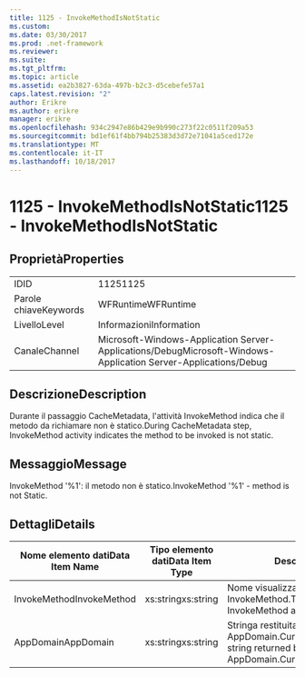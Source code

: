 ```yaml
---
title: 1125 - InvokeMethodIsNotStatic
ms.custom: 
ms.date: 03/30/2017
ms.prod: .net-framework
ms.reviewer: 
ms.suite: 
ms.tgt_pltfrm: 
ms.topic: article
ms.assetid: ea2b3827-63da-497b-b2c3-d5cebefe57a1
caps.latest.revision: "2"
author: Erikre
ms.author: erikre
manager: erikre
ms.openlocfilehash: 934c2947e86b429e9b990c273f22c0511f209a53
ms.sourcegitcommit: bd1ef61f4bb794b25383d3d72e71041a5ced172e
ms.translationtype: MT
ms.contentlocale: it-IT
ms.lasthandoff: 10/18/2017
---
```

# <a name="1125---invokemethodisnotstatic"></a><span data-ttu-id="95972-102">1125 - InvokeMethodIsNotStatic</span><span class="sxs-lookup"><span data-stu-id="95972-102">1125 - InvokeMethodIsNotStatic</span></span>
## <a name="properties"></a><span data-ttu-id="95972-103">Proprietà</span><span class="sxs-lookup"><span data-stu-id="95972-103">Properties</span></span>  
  
|||  
|-|-|  
|<span data-ttu-id="95972-104">ID</span><span class="sxs-lookup"><span data-stu-id="95972-104">ID</span></span>|<span data-ttu-id="95972-105">1125</span><span class="sxs-lookup"><span data-stu-id="95972-105">1125</span></span>|  
|<span data-ttu-id="95972-106">Parole chiave</span><span class="sxs-lookup"><span data-stu-id="95972-106">Keywords</span></span>|<span data-ttu-id="95972-107">WFRuntime</span><span class="sxs-lookup"><span data-stu-id="95972-107">WFRuntime</span></span>|  
|<span data-ttu-id="95972-108">Livello</span><span class="sxs-lookup"><span data-stu-id="95972-108">Level</span></span>|<span data-ttu-id="95972-109">Informazioni</span><span class="sxs-lookup"><span data-stu-id="95972-109">Information</span></span>|  
|<span data-ttu-id="95972-110">Canale</span><span class="sxs-lookup"><span data-stu-id="95972-110">Channel</span></span>|<span data-ttu-id="95972-111">Microsoft-Windows-Application Server-Applications/Debug</span><span class="sxs-lookup"><span data-stu-id="95972-111">Microsoft-Windows-Application Server-Applications/Debug</span></span>|  
  
## <a name="description"></a><span data-ttu-id="95972-112">Descrizione</span><span class="sxs-lookup"><span data-stu-id="95972-112">Description</span></span>  
 <span data-ttu-id="95972-113">Durante il passaggio CacheMetadata, l'attività InvokeMethod indica che il metodo da richiamare non è statico.</span><span class="sxs-lookup"><span data-stu-id="95972-113">During CacheMetadata step, InvokeMethod activity indicates the method to be invoked is not static.</span></span>  
  
## <a name="message"></a><span data-ttu-id="95972-114">Messaggio</span><span class="sxs-lookup"><span data-stu-id="95972-114">Message</span></span>  
 <span data-ttu-id="95972-115">InvokeMethod '%1': il metodo non è statico.</span><span class="sxs-lookup"><span data-stu-id="95972-115">InvokeMethod '%1' - method is not Static.</span></span>  
  
## <a name="details"></a><span data-ttu-id="95972-116">Dettagli</span><span class="sxs-lookup"><span data-stu-id="95972-116">Details</span></span>  
  
|<span data-ttu-id="95972-117">Nome elemento dati</span><span class="sxs-lookup"><span data-stu-id="95972-117">Data Item Name</span></span>|<span data-ttu-id="95972-118">Tipo elemento dati</span><span class="sxs-lookup"><span data-stu-id="95972-118">Data Item Type</span></span>|<span data-ttu-id="95972-119">Descrizione</span><span class="sxs-lookup"><span data-stu-id="95972-119">Description</span></span>|  
|--------------------|--------------------|-----------------|  
|<span data-ttu-id="95972-120">InvokeMethod</span><span class="sxs-lookup"><span data-stu-id="95972-120">InvokeMethod</span></span>|<span data-ttu-id="95972-121">xs:string</span><span class="sxs-lookup"><span data-stu-id="95972-121">xs:string</span></span>|<span data-ttu-id="95972-122">Nome visualizzato dell'attività InvokeMethod.</span><span class="sxs-lookup"><span data-stu-id="95972-122">The display name of the InvokeMethod activity.</span></span>|  
|<span data-ttu-id="95972-123">AppDomain</span><span class="sxs-lookup"><span data-stu-id="95972-123">AppDomain</span></span>|<span data-ttu-id="95972-124">xs:string</span><span class="sxs-lookup"><span data-stu-id="95972-124">xs:string</span></span>|<span data-ttu-id="95972-125">Stringa restituita da AppDomain.CurrentDomain.FriendlyName.</span><span class="sxs-lookup"><span data-stu-id="95972-125">The string returned by AppDomain.CurrentDomain.FriendlyName.</span></span>|
